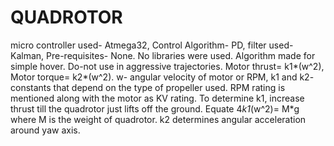 # QUADROTOR
micro controller used- Atmega32, Control Algorithm- PD, filter used- Kalman, Pre-requisites- None. No libraries were used.
Algorithm made for simple hover. Do-not use in aggressive trajectories.
Motor thrust= k1*(w^2), Motor torque= k2*(w^2).
w- angular velocity of motor or RPM, k1 and k2- constants that depend on the type of propeller used.
RPM rating is mentioned along with the motor as KV rating.
To determine k1, increase thrust till the quadrotor just lifts off the ground. Equate 4*k1*(w^2)= M*g where M is the weight of quadrotor.
k2 determines angular acceleration around yaw axis.
